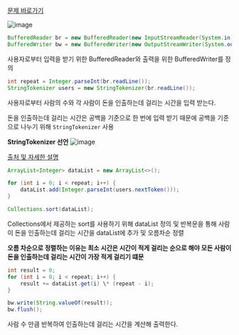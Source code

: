 [문제 바로가기](https://www.acmicpc.net/problem/11399)

![image](https://user-images.githubusercontent.com/78605779/175021007-1ceeef39-18cc-4069-b282-f705cac465d3.png)

```java
BufferedReader br = new BufferedReader(new InputStreamReader(System.in));
BufferedWriter bw = new BufferedWriter(new OutputStreamWriter(System.out));
```

사용자로부터 입력을 받기 위한 BufferedReader와 출력을 위한 BufferedWriter를 정의

```java
int repeat = Integer.parseInt(br.readLine());
StringTokenizer users = new StringTokenizer(br.readLine());
```

사용자로부터 사람의 수와 각 사람이 돈을 인출하는데 걸리는 시간을 입력 받는다.

돈을 인출하는데 걸리는 시간은 공백을 기준으로 한 번에 입력 받기 때문에 공백을 기준으로 나누기 위해 `StringTokenizer` 사용

**StringTokenizer 선언**
![image](https://user-images.githubusercontent.com/78605779/175022055-4e93662e-022a-4c12-a03f-dc0e4ab22861.png)

[출처 및 자세한 설명](https://jhnyang.tistory.com/398)

```java
ArrayList<Integer> dataList = new ArrayList<>();

for (int i = 0; i < repeat; i++) {
    dataList.add(Integer.parseInt(users.nextToken()));
}

Collections.sort(dataList);
```

Collections에서 제공하는 sort를 사용하기 위해 dataList 정의 및 반복문을 통해 사람이 돈을 인출하는데 걸리는 시간을 dataList에 추가 및 오름차순 정렬

**오름 차순으로 정렬하는 이유는 최소 시간은 시간이 적게 걸리는 순으로 해야 모든 사람이 돈을 인출하는데 걸리는 시간이 가장 적게 걸리기 떄문**

```java
int result = 0;
for (int i = 0; i < repeat; i++) {
    result += dataList.get(i) \* (repeat - i);
}

bw.write(String.valueOf(result));
bw.flush();
```

사람 수 만큼 반복하여 인출하는데 걸리는 시간을 계산해 출력한다.
